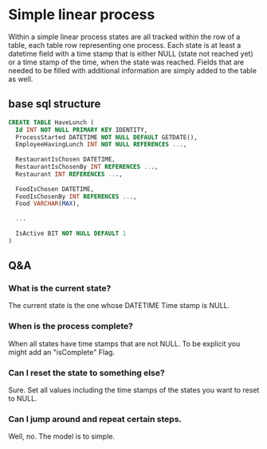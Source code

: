 # Simple linear process

Within a simple linear process states are all tracked within the row of a table, each table row representing one process.
Each state is at least a datetime field with a time stamp that is either NULL (state not reached yet) or a time stamp of the time, when the state was reached.
Fields that are needed to be filled with additional information are simply added to the table as well.

## base sql structure

```sql
CREATE TABLE HaveLunch (
  Id INT NOT NULL PRIMARY KEY IDENTITY,
  ProcessStarted DATETIME NOT NULL DEFAULT GETDATE(),
  EmployeeHavingLunch INT NOT NULL REFERENCES ...,
  
  RestaurantIsChosen DATETIME,
  RestaurantIsChosenBy INT REFERENCES ...,
  Restaurant INT REFERENCES ...,
  
  FoodIsChosen DATETIME,
  FoodIsChosenBy INT REFERENCES ...,
  Food VARCHAR(MAX),
  
  ...
  
  IsActive BIT NOT NULL DEFAULT 1
)
```

## Q&A

### What is the current state?

The current state is the one whose DATETIME Time stamp is NULL.

### When is the process complete?

When all states have time stamps that are not NULL. 
To be explicit you might add an "isComplete" Flag.

### Can I reset the state to something else?

Sure. Set all values including the time stamps of the states you want to reset to NULL.

### Can I jump around and repeat certain steps.

Well, no. The model is to simple.
